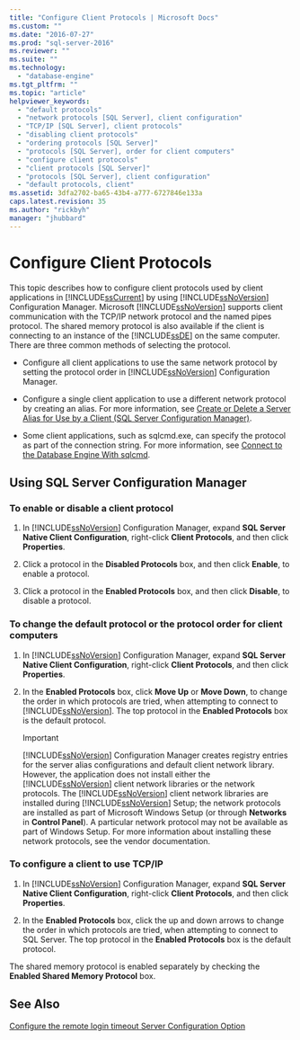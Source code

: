 ```yaml
---
title: "Configure Client Protocols | Microsoft Docs"
ms.custom: ""
ms.date: "2016-07-27"
ms.prod: "sql-server-2016"
ms.reviewer: ""
ms.suite: ""
ms.technology: 
  - "database-engine"
ms.tgt_pltfrm: ""
ms.topic: "article"
helpviewer_keywords: 
  - "default protocols"
  - "network protocols [SQL Server], client configuration"
  - "TCP/IP [SQL Server], client protocols"
  - "disabling client protocols"
  - "ordering protocols [SQL Server]"
  - "protocols [SQL Server], order for client computers"
  - "configure client protocols"
  - "client protocols [SQL Server]"
  - "protocols [SQL Server], client configuration"
  - "default protocols, client"
ms.assetid: 3dfa2702-ba65-43b4-a777-6727846e133a
caps.latest.revision: 35
ms.author: "rickbyh"
manager: "jhubbard"
---
```

# Configure Client Protocols
  This topic describes how to configure client protocols used by client applications in [!INCLUDE[ssCurrent](../../../advanced-analytics/r-services/includes/sscurrent-md.md)] by using [!INCLUDE[ssNoVersion](../../../advanced-analytics/r-services/includes/ssnoversion-md.md)] Configuration Manager. Microsoft [!INCLUDE[ssNoVersion](../../../advanced-analytics/r-services/includes/ssnoversion-md.md)] supports client communication with the TCP/IP network protocol and the named pipes protocol. The shared memory protocol is also available if the client is connecting to an instance of the [!INCLUDE[ssDE](../../../analysis-services/instances/install/windows/includes/ssde-md.md)] on the same computer. There are three common methods of selecting the protocol.  
  
-   Configure all client applications to use the same network protocol by setting the protocol order in [!INCLUDE[ssNoVersion](../../../advanced-analytics/r-services/includes/ssnoversion-md.md)] Configuration Manager.  
  
-   Configure a single client application to use a different network protocol by creating an alias. For more information, see [Create or Delete a Server Alias for Use by a Client &#40;SQL Server Configuration Manager&#41;](../../../database-engine/configure/windows/create-or-delete-a-server-alias-for-use-by-a-client.md).  
  
-   Some client applications, such as sqlcmd.exe, can specify the protocol as part of the connection string. For more information, see [Connect to the Database Engine With sqlcmd](../../../relational-databases/scripting/sqlcmd-connect-to-the-database-engine.md).  
  
##  <a name="SSMSProcedure"></a> Using SQL Server Configuration Manager  
  
###  <a name="EnableDisable"></a> To enable or disable a client protocol  
  
1.  In [!INCLUDE[ssNoVersion](../../../advanced-analytics/r-services/includes/ssnoversion-md.md)] Configuration Manager, expand **SQL Server Native Client Configuration**, right-click **Client Protocols**, and then click **Properties**.  
  
2.  Click a protocol in the **Disabled Protocols** box, and then click **Enable**, to enable a protocol.  
  
3.  Click a protocol in the **Enabled Protocols** box, and then click **Disable**, to disable a protocol.  
  
###  <a name="ChangeDefault"></a> To change the default protocol or the protocol order for client computers  
  
1.  In [!INCLUDE[ssNoVersion](../../../advanced-analytics/r-services/includes/ssnoversion-md.md)] Configuration Manager, expand **SQL Server Native Client Configuration**, right-click **Client Protocols**, and then click **Properties**.  
  
2.  In the **Enabled Protocols** box, click **Move Up** or **Move Down**, to change the order in which protocols are tried, when attempting to connect to [!INCLUDE[ssNoVersion](../../../advanced-analytics/r-services/includes/ssnoversion-md.md)]. The top protocol in the **Enabled Protocols** box is the default protocol.  
  
    > [!IMPORTANT]  
    >  [!INCLUDE[ssNoVersion](../../../advanced-analytics/r-services/includes/ssnoversion-md.md)] Configuration Manager creates registry entries for the server alias configurations and default client network library. However, the application does not install either the [!INCLUDE[ssNoVersion](../../../advanced-analytics/r-services/includes/ssnoversion-md.md)] client network libraries or the network protocols. The [!INCLUDE[ssNoVersion](../../../advanced-analytics/r-services/includes/ssnoversion-md.md)] client network libraries are installed during [!INCLUDE[ssNoVersion](../../../advanced-analytics/r-services/includes/ssnoversion-md.md)] Setup; the network protocols are installed as part of Microsoft Windows Setup (or through **Networks** in **Control Panel**). A particular network protocol may not be available as part of Windows Setup. For more information about installing these network protocols, see the vendor documentation.  
  
###  <a name="Configure"></a> To configure a client to use TCP/IP  
  
1.  In [!INCLUDE[ssNoVersion](../../../advanced-analytics/r-services/includes/ssnoversion-md.md)] Configuration Manager, expand **SQL Server Native Client Configuration**, right-click **Client Protocols**, and then click **Properties**.  
  
2.  In the **Enabled Protocols** box, click the up and down arrows to change the order in which protocols are tried, when attempting to connect to SQL Server. The top protocol in the **Enabled Protocols** box is the default protocol.  
  
 The shared memory protocol is enabled separately by checking the **Enabled Shared Memory Protocol** box.  
  
## See Also  
 [Configure the remote login timeout Server Configuration Option](../../../database-engine/configure/windows/configure-the-remote-login-timeout-server-configuration-option.md)  
  
  